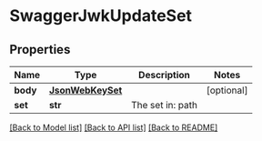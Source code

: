 # SwaggerJwkUpdateSet

## Properties
Name | Type | Description | Notes
------------ | ------------- | ------------- | -------------
**body** | [**JsonWebKeySet**](JsonWebKeySet.md) |  | [optional] 
**set** | **str** | The set in: path | 

[[Back to Model list]](../README.md#documentation-for-models) [[Back to API list]](../README.md#documentation-for-api-endpoints) [[Back to README]](../README.md)


